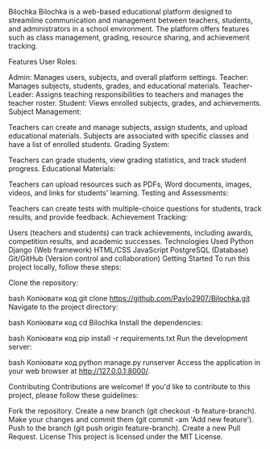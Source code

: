 Bilochka
Bilochka is a web-based educational platform designed to streamline communication and management between teachers, students, and administrators in a school environment. The platform offers features such as class management, grading, resource sharing, and achievement tracking.

Features
User Roles:

Admin: Manages users, subjects, and overall platform settings.
Teacher: Manages subjects, students, grades, and educational materials.
Teacher-Leader: Assigns teaching responsibilities to teachers and manages the teacher roster.
Student: Views enrolled subjects, grades, and achievements.
Subject Management:

Teachers can create and manage subjects, assign students, and upload educational materials.
Subjects are associated with specific classes and have a list of enrolled students.
Grading System:

Teachers can grade students, view grading statistics, and track student progress.
Educational Materials:

Teachers can upload resources such as PDFs, Word documents, images, videos, and links for students' learning.
Testing and Assessments:

Teachers can create tests with multiple-choice questions for students, track results, and provide feedback.
Achievement Tracking:

Users (teachers and students) can track achievements, including awards, competition results, and academic successes.
Technologies Used
Python
Django (Web framework)
HTML/CSS
JavaScript
PostgreSQL (Database)
Git/GitHub (Version control and collaboration)
Getting Started
To run this project locally, follow these steps:

Clone the repository:

bash
Копіювати код
git clone https://github.com/Pavlo2907/Bilochka.git
Navigate to the project directory:

bash
Копіювати код
cd Bilochka
Install the dependencies:

bash
Копіювати код
pip install -r requirements.txt
Run the development server:

bash
Копіювати код
python manage.py runserver
Access the application in your web browser at http://127.0.0.1:8000/.

Contributing
Contributions are welcome! If you'd like to contribute to this project, please follow these guidelines:

Fork the repository.
Create a new branch (git checkout -b feature-branch).
Make your changes and commit them (git commit -am 'Add new feature').
Push to the branch (git push origin feature-branch).
Create a new Pull Request.
License
This project is licensed under the MIT License.

